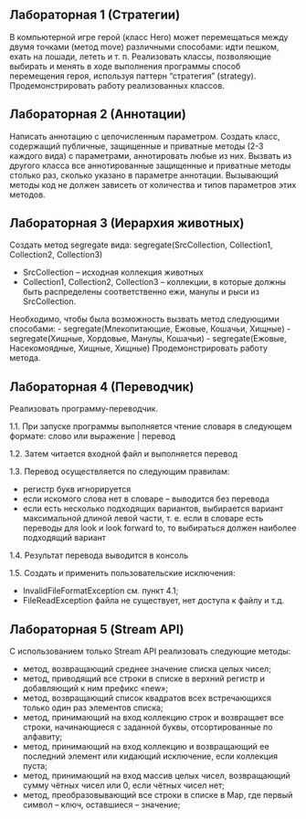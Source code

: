 ## Лабораторная 1 (Стратегии)
В компьютерной игре герой (класс Hero) может перемещаться между двумя точками (метод move) различными способами: идти пешком, ехать на лошади, лететь и т. п. Реализовать классы, позволяющие выбирать и менять в ходе выполнения программы способ перемещения героя, используя паттерн “стратегия” (strategy). Продемонстрировать работу реализованных классов.

## Лабораторная 2 (Аннотации)
Написать аннотацию с целочисленным параметром. Создать класс, содержащий публичные, защищенные и приватные методы (2-3 каждого вида) с параметрами, аннотировать любые из них. Вызвать из другого класса все аннотированные защищенные и приватные методы столько раз, сколько указано в параметре аннотации. Вызывающий методы код не должен зависеть от количества и типов параметров этих методов.

## Лабораторная 3 (Иерархия животных)
Создать метод segregate вида:
segregate(SrcCollection, Collection1, Collection2, Collection3)
- SrcCollection – исходная коллекция животных
- Collection1, Collection2, Collection3 – коллекции, в которые должны быть распределены соответственно ежи, манулы и рыси из SrcCollection. 
  
Необходимо, чтобы была возможность вызвать метод следующими способами:
    - segregate(Млекопитающие, Ежовые, Кошачьи, Хищные)
    - segregate(Хищные, Хордовые, Манулы, Кошачьи)
    - segregate(Ежовые, Насекомоядные, Хищные, Хищные)
      Продемонстрировать работу метода.

## Лабораторная 4 (Переводчик)
Реализовать программу-переводчик.

1.1. При запуске программы выполняется чтение словаря в следующем формате: слово или выражение | перевод

1.2. Затем читается входной файл и выполняется перевод

1.3. Перевод осуществляется по следующим правилам:
- регистр букв игнорируется
- если искомого слова нет в словаре – выводится без перевода
- если есть несколько подходящих вариантов, выбирается вариант максимальной длиной левой части, т. е. если в словаре есть переводы для look и look forward to, то выбираться должен наиболее подходящий вариант

1.4. Результат перевода выводится в консоль

1.5. Создать и применить пользовательские исключения:
- InvalidFileFormatException см. пункт 4.1;
- FileReadException файла не существует, нет доступа к файлу и т.д.

## Лабораторная 5 (Stream API)
С использованием только Stream API реализовать следующие методы:
- метод, возвращающий среднее значение списка целых чисел;
- метод, приводящий все строки в списке в верхний регистр и добавляющий к ним префикс «new»;
- метод, возвращающий список квадратов всех встречающихся только один раз элементов списка;
- метод, принимающий на вход коллекцию строк и возвращает все строки, начинающиеся с заданной буквы, отсортированные по алфавиту;
- метод, принимающий на вход коллекцию и возвращающий ее последний элемент или кидающий исключение, если коллекция пуста;
- метод, принимающий на вход массив целых чисел, возвращающий сумму чётных чисел или 0, если чётных чисел нет;
- метод, преобразовывающий все строки в списке в Map, где первый символ – ключ, оставшиеся – значение;